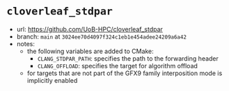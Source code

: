 # `cloverleaf_stdpar`

- url: <https://github.com/UoB-HPC/cloverleaf_stdpar>
- branch: `main` at `3024ee70d4097f324c1eb1e454adee24209a6a42`
- notes:
  - the following variables are added to CMake:
    - `CLANG_STDPAR_PATH`: specifies the path to the forwarding header
    - `CLANG_OFFLOAD`: specifies the target for algorithm offload
  - for targets that are not part of the GFX9 family interposition mode is
    implicitly enabled
